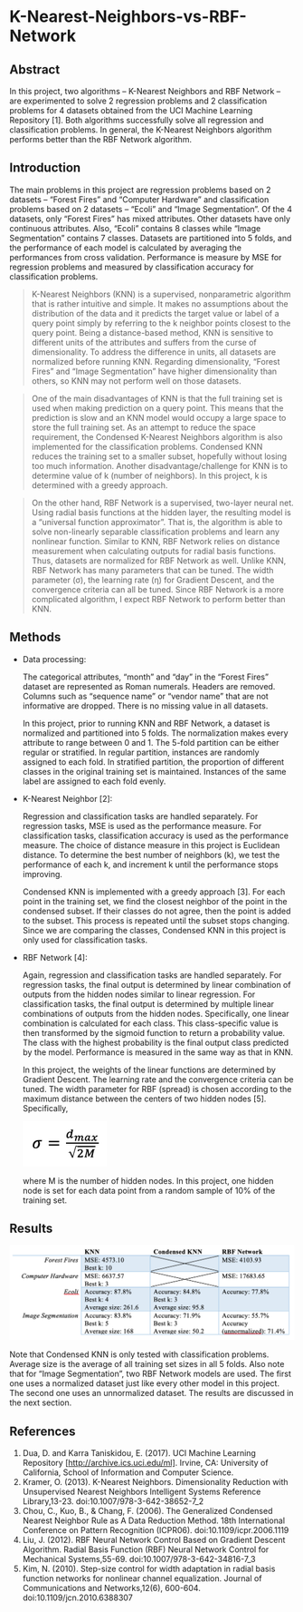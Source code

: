 # K-Nearest-Neighbors-vs-RBF-Network

## Abstract

In this project, two algorithms – K-Nearest Neighbors and RBF Network – are experimented to solve 2 regression problems and 2 classification problems for 4 datasets obtained from the UCI Machine Learning Repository [1]. Both algorithms successfully solve all regression and classification problems. In general, the K-Nearest Neighbors algorithm performs better than the RBF Network algorithm. 

## Introduction

The main problems in this project are regression problems based on 2 datasets – “Forest Fires” and “Computer Hardware” and classification problems based on 2 datasets – “Ecoli” and “Image Segmentation”. Of the 4 datasets, only “Forest Fires” has mixed attributes. Other datasets have only continuous attributes. Also, “Ecoli” contains 8 classes while “Image Segmentation” contains 7 classes. Datasets are partitioned into 5 folds, and the performance of each model is calculated by averaging the performances from cross validation. Performance is measure by MSE for regression problems and measured by classification accuracy for classification problems.

> K-Nearest Neighbors (KNN) is a supervised, nonparametric algorithm that is rather intuitive and simple. It makes no assumptions about the distribution of the data and it predicts the target value or label of a query point simply by referring to the k neighbor points closest to the query point. Being a distance-based method, KNN is sensitive to different units of the attributes and suffers from the curse of dimensionality. To address the difference in units, all datasets are normalized before running KNN. Regarding dimensionality, “Forest Fires” and “Image Segmentation” have higher dimensionality than others, so KNN may not perform well on those datasets.

> One of the main disadvantages of KNN is that the full training set is used when making prediction on a query point. This means that the prediction is slow and an KNN model would occupy a large space to store the full training set. As an attempt to reduce the space requirement, the Condensed K-Nearest Neighbors algorithm is also implemented for the classification problems. Condensed KNN reduces the training set to a smaller subset, hopefully without losing too much information. Another disadvantage/challenge for KNN is to determine value of k (number of neighbors). In this project, k is determined with a greedy approach.

> On the other hand, RBF Network is a supervised, two-layer neural net. Using radial basis functions at the hidden layer, the resulting model is a “universal function approximator”. That is, the algorithm is able to solve non-linearly separable classification problems and learn any nonlinear function. Similar to KNN, RBF Network relies on distance measurement when calculating outputs for radial basis functions. Thus, datasets are normalized for RBF Network as well. Unlike KNN, RBF Network has many parameters that can be tuned. The width parameter (σ), the learning rate (η) for Gradient Descent, and the convergence criteria can all be tuned. Since RBF Network is a more complicated algorithm, I expect RBF Network to perform better than KNN. 

## Methods

- Data processing:

  The categorical attributes, “month” and “day” in the “Forest Fires” dataset are represented as Roman numerals. Headers are removed. Columns such as “sequence name” or “vendor name” that are not informative are dropped. There is no missing value in all datasets.

  In this project, prior to running KNN and RBF Network, a dataset is normalized and partitioned into 5 folds. The normalization makes every attribute to range between 0 and 1. The 5-fold partition can be either regular or stratified. In regular partition, instances are randomly assigned to each fold. In stratified partition, the proportion of different classes in the original training set is maintained. Instances of the same label are assigned to each fold evenly.

- K-Nearest Neighbor [2]:

  Regression and classification tasks are handled separately. For regression tasks, MSE is used as the performance measure. For classification tasks, classification accuracy is used as the performance measure. The choice of distance measure in this project is Euclidean distance. To determine the best number of neighbors (k), we test the performance of each k, and increment k until the performance stops improving.

  Condensed KNN is implemented with a greedy approach [3]. For each point in the training set, we find the closest neighbor of the point in the condensed subset. If their classes do not agree, then the point is added to the subset. This process is repeated until the subset stops changing. Since we are comparing the classes, Condensed KNN in this project is only used for classification tasks.

- RBF Network [4]:

  Again, regression and classification tasks are handled separately. For regression tasks, the final output is determined by linear combination of outputs from the hidden nodes similar to linear regression. For classification tasks, the final output is determined by multiple linear combinations of outputs from the hidden nodes. Specifically, one linear combination is calculated for each class. This class-specific value is then transformed by the sigmoid function to return a probability value. The class with the highest probability is the final output class predicted by the model. Performance is measured in the same way as that in KNN.

  In this project, the weights of the linear functions are determined by Gradient Descent. The learning rate and the convergence criteria can be tuned. The width parameter for RBF (spread) is chosen according to the maximum distance between the centers of two hidden nodes [5]. Specifically,

	![alt text](sigma.png)

  where M is the number of hidden nodes. In this project, one hidden node is set for each data point from a random sample of 10% of the training set.

## Results

![alt text](summary.png)

Note that Condensed KNN is only tested with classification problems. Average size is the average of all training set sizes in all 5 folds. Also note that for “Image Segmentation”, two RBF Network models are used. The first one uses a normalized dataset just like every other model in this project. The second one uses an unnormalized dataset. The results are discussed in the next section.

## References

1. Dua, D. and Karra Taniskidou, E. (2017). UCI Machine Learning Repository [http://archive.ics.uci.edu/ml]. Irvine, CA: University of California, School of Information and Computer Science. 
2. Kramer, O. (2013). K-Nearest Neighbors. Dimensionality Reduction with Unsupervised Nearest Neighbors Intelligent Systems Reference Library,13-23. doi:10.1007/978-3-642-38652-7_2 
3. Chou, C., Kuo, B., & Chang, F. (2006). The Generalized Condensed Nearest Neighbor Rule as A Data Reduction Method. 18th International Conference on Pattern Recognition (ICPR06). doi:10.1109/icpr.2006.1119 
4. Liu, J. (2012). RBF Neural Network Control Based on Gradient Descent Algorithm. Radial Basis Function (RBF) Neural Network Control for Mechanical Systems,55-69. doi:10.1007/978-3-642-34816-7_3
5. Kim, N. (2010). Step-size control for width adaptation in radial basis function networks for nonlinear channel equalization. Journal of Communications and Networks,12(6), 600-604. doi:10.1109/jcn.2010.6388307

